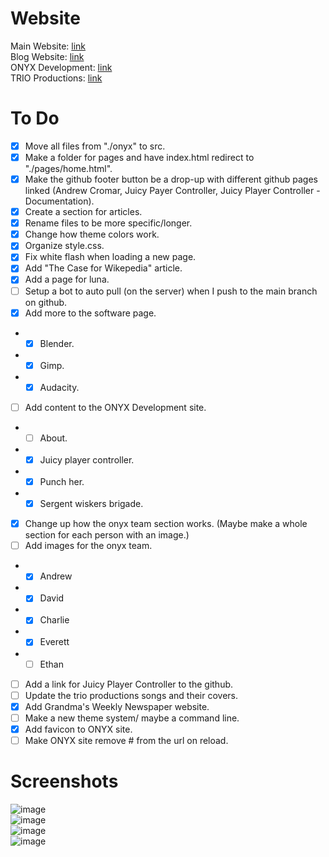 # Website

Main Website: [link](https://www.andrewcromar.org/)<br>
Blog Website: [link](https://blog.andrewcromar.org/)<br>
ONYX Development: [link](https://onyx.andrewcromar.org/)<br>
TRIO Productions: [link](https://trio.andrewcromar.org/)

# To Do

- [x] Move all files from "./onyx" to src.
- [x] Make a folder for pages and have index.html redirect to "./pages/home.html".
- [x] Make the github footer button be a drop-up with different github pages linked (Andrew Cromar, Juicy Payer Controller, Juicy Player Controller - Documentation).
- [x] Create a section for articles.
- [x] Rename files to be more specific/longer.
- [x] Change how theme colors work.  
- [x] Organize style.css.
- [x] Fix white flash when loading a new page.
- [x] Add "The Case for Wikepedia" article.
- [x] Add a page for luna.
- [ ] Setup a bot to auto pull (on the server) when I push to the main branch on github.
- [x] Add more to the software page.
- - [x] Blender.
- - [x] Gimp.
- - [x] Audacity.
- [ ] Add content to the ONYX Development site.
- - [ ] About.
- - [x] Juicy player controller.
- - [x] Punch her.
- - [x] Sergent wiskers brigade.
- [x] Change up how the onyx team section works. (Maybe make a whole section for each person with an image.)
- [ ] Add images for the onyx team.
- - [x] Andrew
- - [x] David
- - [x] Charlie
- - [x] Everett
- - [ ] Ethan
- [ ] Add a link for Juicy Player Controller to the github.
- [ ] Update the trio productions songs and their covers.
- [x] Add Grandma's Weekly Newspaper website.
- [ ] Make a new theme system/ maybe a command line.
- [x] Add favicon to ONYX site.
- [ ] Make ONYX site remove # from the url on reload.

# Screenshots

![image](https://github.com/user-attachments/assets/febf7890-d8ec-4df1-b33c-adb19275a12c)<br>
![image](https://github.com/user-attachments/assets/be34026a-b5f8-403f-92f5-7d23a6879f28)<br>
![image](https://github.com/user-attachments/assets/97e5ddaa-6630-4105-aa32-bf2c370bbf6a)<br>
![image](https://github.com/user-attachments/assets/8a4276dd-1608-4eee-a208-c7239762169f)
